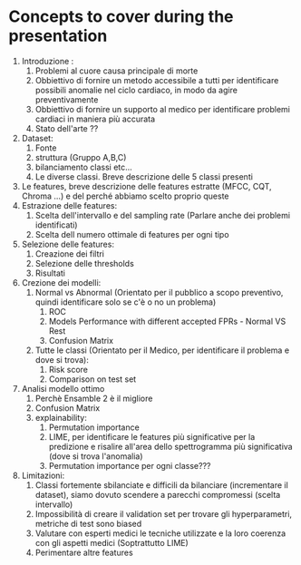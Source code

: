 # Concepts to cover during the presentation

1. Introduzione :
   1. Problemi al cuore causa principale di morte
   2. Obbiettivo di fornire un metodo accessibile a tutti per identificare possibili anomalie nel ciclo cardiaco, in modo da agire preventivamente
   3. Obbiettivo di fornire un supporto al medico per identificare problemi cardiaci in maniera più accurata
   4. Stato dell'arte ??
2. Dataset:
   1. Fonte
   2. struttura (Gruppo A,B,C)
   3. bilanciamento classi etc...
   4. Le diverse classi. Breve descrizione delle 5 classi presenti
3. Le features, breve descrizione delle features estratte (MFCC, CQT, Chroma ...) e del perché abbiamo scelto proprio queste
4. Estrazione delle features:
   1. Scelta dell'intervallo e del sampling rate (Parlare anche dei problemi identificati)
   2. Scelta dell numero ottimale di features per ogni tipo
5. Selezione delle features:
   1. Creazione dei filtri
   2. Selezione delle thresholds
   3. Risultati
6. Crezione dei modelli:
   1. Normal vs Abnormal (Orientato per il pubblico a scopo preventivo, quindi identificare solo se c'è o no un problema)
      1. ROC
      2. Models Performance with different accepted FPRs - Normal VS Rest
      3. Confusion Matrix
   2. Tutte le classi (Orientato per il Medico, per identificare il problema e dove si trova):
      1. Risk score
      2. Comparison on test set
7. Analisi modello ottimo
   1. Perchè Ensamble 2 è il migliore
   2. Confusion Matrix
   3. explainability:
      1. Permutation importance
      2. LIME, per identificare le features più significative per la predizione e risalire all'area dello spettrogramma più significativa (dove si trova l'anomalia)
      3. Permutation importance per ogni classe???
8. Limitazioni:
   1. Classi fortemente sbilanciate e difficili da bilanciare (incrementare il dataset), siamo dovuto scendere a parecchi compromessi (scelta intervallo)
   2. Impossibilità di creare il validation set per trovare gli hyperparametri, metriche di test sono biased
   3. Valutare con esperti medici le tecniche utilizzate e la loro coerenza con gli aspetti medici (Soptrattutto LIME)
   4. Perimentare altre features
